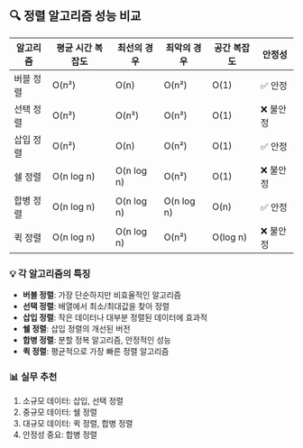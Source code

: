 ## 🔍 정렬 알고리즘 성능 비교

| 알고리즘     | 평균 시간 복잡도 | 최선의 경우 | 최악의 경우 | 공간 복잡도 | 안정성 |
|--------------|------------------|-------------|-------------|-------------|--------|
| 버블 정렬    | O(n²)            | O(n)        | O(n²)       | O(1)        | ✅ 안정   |
| 선택 정렬    | O(n²)            | O(n²)       | O(n²)       | O(1)        | ❌ 불안정 |
| 삽입 정렬    | O(n²)            | O(n)        | O(n²)       | O(1)        | ✅ 안정   |
| 쉘 정렬      | O(n log n)       | O(n log n)  | O(n²)       | O(1)        | ❌ 불안정 |
| 합병 정렬    | O(n log n)       | O(n log n)  | O(n log n)  | O(n)        | ✅ 안정   |
| 퀵 정렬      | O(n log n)       | O(n log n)  | O(n²)       | O(log n)    | ❌ 불안정 |

### 💡 각 알고리즘의 특징

- **버블 정렬**: 가장 단순하지만 비효율적인 알고리즘
- **선택 정렬**: 배열에서 최소/최대값을 찾아 정렬
- **삽입 정렬**: 작은 데이터나 대부분 정렬된 데이터에 효과적
- **쉘 정렬**: 삽입 정렬의 개선된 버전
- **합병 정렬**: 분할 정복 알고리즘, 안정적인 성능
- **퀵 정렬**: 평균적으로 가장 빠른 정렬 알고리즘

### 📊 실무 추천

1. 소규모 데이터: 삽입, 선택 정렬
2. 중규모 데이터: 쉘 정렬
3. 대규모 데이터: 퀵 정렬, 합병 정렬
4. 안정성 중요: 합병 정렬
